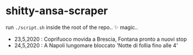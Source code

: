 # shitty-ansa-scraper
run `./script.sh` inside the root of the repo.. ✨ magic..

- 23,5,2020 : Coprifuoco movida a Brescia, Fontana pronto a nuovi stop
- 24,5,2020 : A Napoli lungomare bloccato 'Notte di follia fino alle 4'
